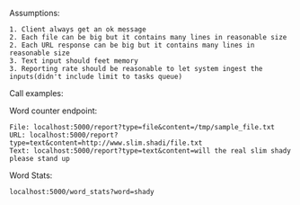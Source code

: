 Assumptions:

    1. Client always get an ok message
    2. Each file can be big but it contains many lines in reasonable size
    2. Each URL response can be big but it contains many lines in reasonable size
    3. Text input should feet memory
    3. Reporting rate should be reasonable to let system ingest the inputs(didn't include limit to tasks queue)
    

Call examples:

Word counter endpoint:

    File: localhost:5000/report?type=file&content=/tmp/sample_file.txt
    URL: localhost:5000/report?type=text&content=http://www.slim.shadi/file.txt
    Text: localhost:5000/report?type=text&content=will the real slim shady please stand up

Word Stats:

    localhost:5000/word_stats?word=shady